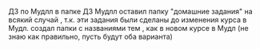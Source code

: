 ДЗ по Мудлл в папке ДЗ Мудлл
оставил папку "домашние задания" на всякий случай , т.к. эти задания были сделаны до изменения курса в Мудл.
создал папки с названиями тем , как в новом курсе в Мудл (не знаю как правильно, пусть будут оба варианта)
